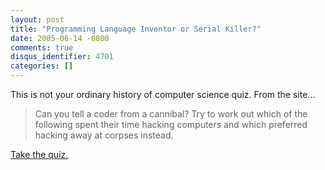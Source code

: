 ```yaml
---
layout: post
title: "Programming Language Inventor or Serial Killer?"
date: 2005-06-14 -0800
comments: true
disqus_identifier: 4701
categories: []
---
```

This is not your ordinary history of computer science quiz. From the
site...

> Can you tell a coder from a cannibal? Try to work out which of the
> following spent their time hacking computers and which preferred
> hacking away at corpses instead.

[Take the quiz.](http://www.malevole.com/mv/misc/killerquiz/)

